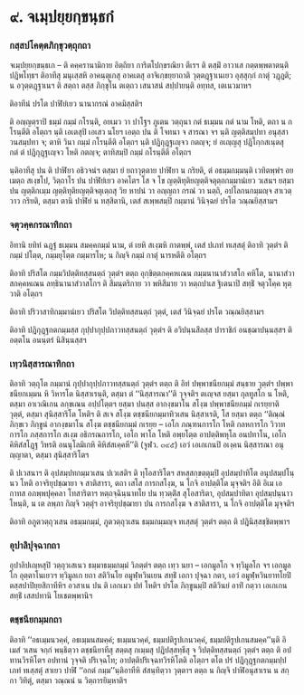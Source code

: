 <h1>๙. จเมฺปยฺยกฺขนฺธกํ</h1>
<h3>กสฺสปโคตฺตภิกฺขุวตฺถุกถา</h3>
<p> จเมฺปยฺยกฺขนฺธเก   – ติ คคฺครานามิกาย อิตฺถิยา การิตโปกฺขรณิยา ตีเรฯ ติ ตสฺมิํ อาวาเส กตฺตพฺพตาตนฺติปฎิพโทฺธฯ ติอาทีสุ มนุเสฺสหิ อาคนฺตุเกสุ อาคเตสุ  อาจิเกฺขยฺยาถาติ วุตฺตฎฺฐาเนเยว อุสฺสุกฺกํ กาตุํ วฎฺฎติ; น อวุตฺตฎฺฐาเนฯ ติ สตฺถา ตสฺส ภิกฺขุโน ตเตฺถว เสนาสนํ สปฺปายนฺติ อทฺทส, เตเนวมาหฯ</p>


<p> ติอาทีนํ ปรโต ปาฬิยํเยว นานากรณํ อาคมิสฺสติฯ</p>


<p> ติ อญฺญตฺราปิ ธมฺมํ กมฺมํ กโรนฺติ, อยเมว วา ปาโฐฯ ภูเตน วตฺถุนา กตํ ธเมฺมน กตํ นาม โหติ, ตถา น กโรนฺตีติ อโตฺถฯ นฺติ เอเตสุปิ เอเสว นโยฯ เอตฺถ ปน ติ โจทนา จ สารณา จฯ นฺติ ญตฺติสมฺปทา อนุสฺสาวนสมฺปทา จ; ตาหิ วินา กมฺมํ กโรนฺตีติ อโตฺถฯ นฺติ ปฎิกุฎฺฐเญฺจว กตญฺจ; ยํ อเญฺญสุ ปฎิโกฺกสเนฺตสุ กตํ ตํ ปฎิกุฎฺฐเญฺจว โหติ กตญฺจ; ตาทิสมฺปิ กมฺมํ กโรนฺตีติ อโตฺถฯ</p>


<p> นฺติอาทีสุ ปน ติ ปาฬิยา อธิวจนํฯ ตสฺมา ยํ ยถาวุตฺตาย ปาฬิยา น กริยติ, ตํ อธมฺมกมฺมนฺติ เวทิตพฺพํฯ อยเมตฺถ สเงฺขโป, วิตฺถาโร ปน ปาฬิยํเยว อาคโตฯ โส จ โข ญตฺติทุติยญตฺติจตุตฺถกมฺมานํเยว วเสนฯ ยสฺมา ปน ญตฺติกเมฺม ญตฺติทุติยญตฺติจตุเตฺถสุ วิย หาปนํ วา อญฺญถา กรณํ วา นตฺถิ, อปโลกนกมฺมญฺจ สาเวตฺวาว กริยติ, ตสฺมา ตานิ ปาฬิยํ น ทสฺสิตานิ, เตสํ สเพฺพสมฺปิ กมฺมานํ วินิจฺฉยํ ปรโต วณฺณยิสฺสามฯ</p>


<h3>จตุวคฺคกรณาทิกถา</h3>
<p> อิทานิ   ยทิทํ ฉฎฺฐํ ธเมฺมน สมคฺคกมฺมํ นาม, ตํ เยหิ สเงฺฆหิ กาตพฺพํ, เตสํ ปเภทํ ทเสฺสตุํ ติอาทิ วุตฺตํฯ ติ กมฺมํ ปโตฺต, กมฺมยุโตฺต กมฺมารโห; น กิญฺจิ กมฺมํ กาตุํ นารหตีติ อโตฺถฯ</p>


<p> ติอาทิ ปริสโต กมฺมวิปตฺติทสฺสนตฺถํ วุตฺตํฯ ตตฺถ อุกฺขิตฺตกคฺคหเณน กมฺมนานาสํวาสโก คหิโต, นานาสํวาสกคฺคหเณน ลทฺธินานาสํวาสโกฯ ติ สีมนฺตริกาย วา พหิสีมาย วา หตฺถปาเส ฐิเตนาปิ สทฺธิํ จตุวโคฺค หุตฺวาติ อโตฺถฯ</p>


<p> ติอาทิ  ปริวาสาทิกมฺมานํเยว ปริสโต วิปตฺติทสฺสนตฺถํ วุตฺตํ, เตสํ วินิจฺฉยํ ปรโต วณฺณยิสฺสามฯ</p>


<p> ติอาทิ ปฎิกุฎฺฐกตกมฺมสฺส กุปฺปากุปฺปภาวทสฺสนตฺถํ วุตฺตํฯ ติ อวิปนฺนสีลสฺส ปาราชิกํ อนชฺฌาปนฺนสฺสฯ ติ อตฺตโน อนนฺตรํ นิสินฺนสฺสฯ</p>


<h3>เทฺวนิสฺสารณาทิกถา</h3>
<p> ติอาทิ วตฺถุโต กมฺมานํ กุปฺปากุปฺปภาวทสฺสนตฺถํ วุตฺตํฯ ตตฺถ ติ อิทํ ปพฺพาชนียกมฺมํ สนฺธาย วุตฺตํฯ ปพฺพาชนียกเมฺมน หิ วิหารโต นิสฺสาเรนฺติ, ตสฺมา ตํ ‘‘นิสฺสารณา’’ติ วุจฺจติฯ ตเญฺจส ยสฺมา กุลทูสโก น โหติ, ตสฺมา อาเวณิเกน ลกฺขเณน อปฺปโตฺตฯ ยสฺมา ปนสฺส อากงฺขมาโน สโงฺฆ ปพฺพาชนียกมฺมํ กเรยฺยาติ วุตฺตํ, ตสฺมา สุนิสฺสาริโต โหติฯ ติ สเจ สโงฺฆ ตชฺชนียกมฺมาทิวเสน นิสฺสาเรติ, โส ยสฺมา ตตฺถ ‘‘ติณฺณํ ภิกฺขเว ภิกฺขูนํ อากงฺขมาโน สโงฺฆ ตชฺชนียกมฺมํ กเรยฺย – เอโก ภณฺฑนการโก โหติ กลหการโก วิวาทการโก ภสฺสการโก สเงฺฆ อธิกรณการโก, เอโก พาโล  โหติ อพฺยโตฺต อาปตฺติพหุโล อนปทาโน, เอโก คิหิสํสโฎฺฐ วิหรติ อนนุโลมิเกหิ  คิหิสํสเคฺคหี’’ติ (จูฬว. ๓๙๕) เอวํ เอเกเกนปิ อเงฺคน นิสฺสารณา อนุญฺญาตา, ตสฺมา สุนิสฺสาริโตฯ</p>


<p> ติ ปเวสนาฯ ติ อุปสมฺปทกมฺมวเสน ปเวเสติฯ ติ ทุโอสาริโตฯ สหสฺสกฺขตฺตุมฺปิ อุปสมฺปาทิโต อนุปสมฺปโนฺนว โหติ อาจริยุปชฺฌายา จ สาติสารา, ตถา เสโส การกสโงฺฆ, น โกจิ อาปตฺติโต มุจฺจติฯ อิติ อิเม เอกาทส อภพฺพปุคฺคลา โทสาริตาฯ หตฺถจฺฉินฺนาทโย ปน ทฺวตฺติํส สุโอสาริตา, อุปสมฺปาทิตา อุปสมฺปนฺนาว โหนฺติ, น เต ลพฺภา กิญฺจิ วตฺตุํฯ อาจริยุปชฺฌายา ปน การกสโงฺฆ จ สาติสารา, น โกจิ อาปตฺติโต มุจฺจติฯ</p>


<p> ติอาทิ อภูตวตฺถุวเสน อธมฺมกมฺมํ, ภูตวตฺถุวเสน ธมฺมกมฺมญฺจ ทเสฺสตุํ วุตฺตํฯ ตตฺถ ติ ปฎินิสฺสชฺชิตพฺพาฯ</p>


<h3>อุปาลิปุจฺฉากถา</h3>
<p> อุปาลิปเญฺหสุปิ วตฺถุวเสเนว  ธมฺมาธมฺมกมฺมํ วิภตฺตํฯ ตตฺถ เทฺว นยา – เอกมูลโก จ ทฺวิมูลโก จฯ เอกมูลโก อุตฺตาโนเยวฯ ทฺวิมูลเก ยถา สติวินโย อมูฬฺหวินเยน สทฺธิํ เอกา ปุจฺฉา กตา, เอวํ อมูฬฺหวินยาทโยปิ ตสฺสปาปิยฺยสิกาทีหิฯ อวสาเน ปน ติ เอกเมว ปทํ โหติฯ ปรโต ภิกฺขูนมฺปิ สติวินยํ อาทิํ กตฺวา เอเกเกน สทฺธิํ เสสปทานิ โยเชตพฺพานิฯ</p>


<h3>ตชฺชนียกมฺมกถา</h3>
<p> ติอาทิ ‘‘อธเมฺมนวคฺคํ, อธเมฺมนสมคฺคํ; ธเมฺมนวคฺคํ, ธมฺมปติรูปเกนวคฺคํ, ธมฺมปติรูปเกนสมคฺค’’นฺติ อิเมสํ วเสน จกฺกํ พนฺธิตฺวา ตชฺชนียาทีสุ สตฺตสุ กเมฺมสุ ปฎิปสฺสทฺธีสุ จ  วิปตฺติทสฺสนตฺถํ วุตฺตํฯ ตตฺถ ติ อปทานวิรหิโตฯ อปทานํ วุจฺจติ ปริเจฺฉโท; อาปตฺติปริเจฺฉทวิรหิโตติ อโตฺถฯ ตโต ปรํ ปฎิกุฎฺฐกตกมฺมปฺปเภทํ ทเสฺสตุํ สาเยว ปาฬิ ‘‘อกตํ กมฺม’’นฺติอาทีหิ สํสนฺทิตฺวา  วุตฺตาฯ ตตฺถ น กิญฺจิ ปาฬิอนุสาเรน น สกฺกา วิทิตุํ, ตสฺมา วณฺณนํ น วิตฺถารยิมฺหาติฯ</p>

</p>





